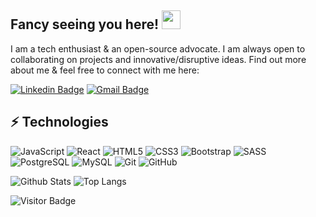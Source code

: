 ## Fancy seeing you here! <img src="https://raw.githubusercontent.com/aemmadi/aemmadi/master/wave.gif" width="30px">

 I am a tech enthusiast & an open-source advocate. I am always open to collaborating on projects and innovative/disruptive ideas. Find out more about me & feel free to connect with me here:

[![Linkedin Badge](https://img.shields.io/badge/-sfkse-blue?style=flat-square&logo=Linkedin&logoColor=white&link=https://www.linkedin.com/in/sefa-köse/)](https://www.linkedin.com/in/sfkse/)
[![Gmail Badge](https://img.shields.io/badge/-sfkse5591@gmail.com-c14438?style=flat-square&logo=Gmail&logoColor=white&link=mailto:sfkse5591@gmail.com)](mailto:sfkse5591@gmail.com)

## ⚡ Technologies

![JavaScript](https://img.shields.io/badge/-JavaScript-black?style=flat-square&logo=javascript)
![React](https://img.shields.io/badge/-React-black?style=flat-square&logo=react)
![HTML5](https://img.shields.io/badge/-HTML5-E34F26?style=flat-square&logo=html5&logoColor=white)
![CSS3](https://img.shields.io/badge/-CSS3-1572B6?style=flat-square&logo=css3)
![Bootstrap](https://img.shields.io/badge/-Bootstrap-563D7C?style=flat-square&logo=bootstrap)
![SASS](https://img.shields.io/badge/-Sass-gray?style=flat-square&logo=sass)
![PostgreSQL](https://img.shields.io/badge/-PostgreSQL-336791?style=flat-square&logo=postgresql)
![MySQL](https://img.shields.io/badge/-MySQL-black?style=flat-square&logo=mysql)
![Git](https://img.shields.io/badge/-Git-black?style=flat-square&logo=git)
![GitHub](https://img.shields.io/badge/-GitHub-181717?style=flat-square&logo=github)

![Github Stats](https://github-readme-stats.vercel.app/api?username=sfkse&count_private=true&show_icons=true&include_all_commits=true)
![Top Langs](https://github-readme-stats.vercel.app/api/top-langs/?username=sfkse&hide=TeX&layout=compact)

![Visitor Badge](https://visitor-badge.laobi.icu/badge?page_id=sfkse.sfkse)
